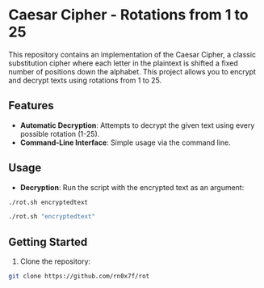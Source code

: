 # Caesar Cipher - Rotations from 1 to 25
This repository contains an implementation of the Caesar Cipher,
a classic substitution cipher where each letter in the plaintext is shifted a fixed number of positions down the alphabet.
This project allows you to encrypt and decrypt texts using rotations from 1 to 25.
## Features
* **Automatic Decryption**: Attempts to decrypt the given text using every possible rotation (1-25).
* **Command-Line Interface**: Simple usage via the command line.
## Usage
* **Decryption**: Run the script with the encrypted text as an argument:
~~~bash
./rot.sh encryptedtext
~~~
~~~bash
./rot.sh "encryptedtext"
~~~
## Getting Started
1. Clone the repository:
~~~ bash
git clone https://github.com/rn0x7f/rot
~~~
